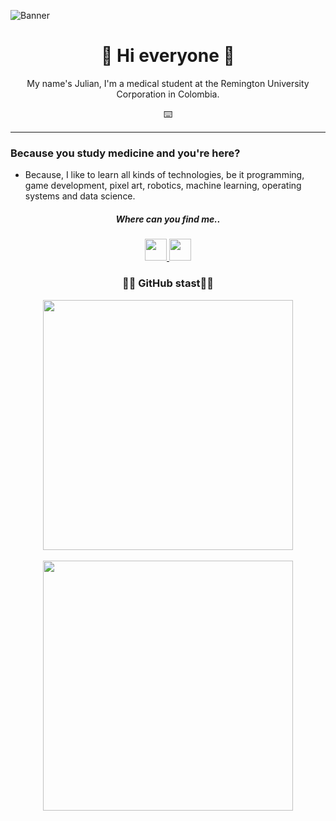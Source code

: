 ![Banner](https://user-images.githubusercontent.com/102930875/186553775-b3ada263-d406-49b9-9cfb-8b015ab9ace2.gif)

<h1 align="center">👋 Hi everyone 👋</h1>
<p align="center">My name's Julian, I'm a medical student at the Remington University Corporation in Colombia.</p>
<p align="center">⌨️</p>
<hr>
<div align="left">
<h3>Because you study medicine and you're here?</h3>
<ul>
  <li>Because, I like to learn all kinds of technologies, be it programming, game development, pixel art, robotics, machine learning, operating systems and data science.</li>
</ul>

<!--Profile Data-->
<h5 align ="center">Where can you find me..</h5>
<div align="center">
  <a href="https://www.instagram.com/julianalmario_/">
    <img width="35" src="https://user-images.githubusercontent.com/102930875/185516396-8c5054c5-c5ce-4250-aec6-f7b154fd5d57.png"> 
  </a>
   <a href="https://www.linkedin.com/in/julian-almario-loaiza-70523b259/">
     <img width="35" src="https://user-images.githubusercontent.com/102930875/208505556-bdf71f3f-3061-48b6-a61e-022b585b1eb2.svg">
    </a>
</div>


<!--Stats-->

<h3 align ="center">👨‍💻 GitHub stast👨‍💻</h3>
<div align="center">
  <a href="https://github.com/DoctorZ-0525">
    <img width="400" src="https://github-readme-stats.vercel.app/api?username=Julian-Almario&show_icons=true&theme=chartreuse-dark" />
  </a>
  <br>
  <br>
   <a href="https://github.com/DoctorZ-0525">
    <img width="400" src="https://github-readme-stats.vercel.app/api/top-langs/?username=Julian-Almario&layout=compact&theme=chartreuse-dark" />
  </a>
</div>

<!--Esto es porque lo quiero hacer asi y me gusta el pixel art y quise utilizarlo aqui al igual que quieria algo bonito para ser diferente, se que es raro pero lo disfruto mientras lo hago-->
